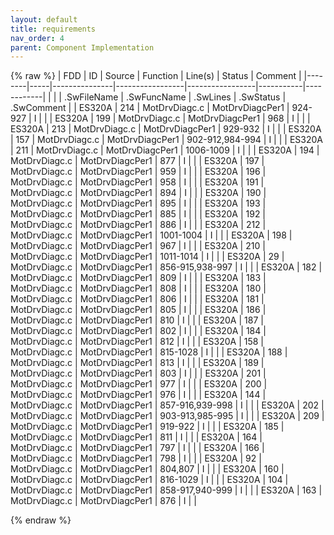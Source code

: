 ```yaml
---
layout: default
title: requirements
nav_order: 4
parent: Component Implementation
---
```

{% raw %}
| FDD    | ID  | Source        | Function        | Line(s)         | Status    | Comment    |
|--------|-----|---------------|-----------------|-----------------|-----------|------------|
|        |     | .SwFileName   | .SwFuncName     | .SwLines        | .SwStatus | .SwComment |
| ES320A | 214 | MotDrvDiagc.c | MotDrvDiagcPer1 | 924-927         | I         |            |
| ES320A | 199 | MotDrvDiagc.c | MotDrvDiagcPer1 | 968             | I         |            |
| ES320A | 213 | MotDrvDiagc.c | MotDrvDiagcPer1 | 929-932         | I         |            |
| ES320A | 157 | MotDrvDiagc.c | MotDrvDiagcPer1 | 902-912,984-994 | I         |            |
| ES320A | 211 | MotDrvDiagc.c | MotDrvDiagcPer1 | 1006-1009       | I         |            |
| ES320A | 194 | MotDrvDiagc.c | MotDrvDiagcPer1 | 877             | I         |            |
| ES320A | 197 | MotDrvDiagc.c | MotDrvDiagcPer1 | 959             | I         |            |
| ES320A | 196 | MotDrvDiagc.c | MotDrvDiagcPer1 | 958             | I         |            |
| ES320A | 191 | MotDrvDiagc.c | MotDrvDiagcPer1 | 894             | I         |            |
| ES320A | 190 | MotDrvDiagc.c | MotDrvDiagcPer1 | 895             | I         |            |
| ES320A | 193 | MotDrvDiagc.c | MotDrvDiagcPer1 | 885             | I         |            |
| ES320A | 192 | MotDrvDiagc.c | MotDrvDiagcPer1 | 886             | I         |            |
| ES320A | 212 | MotDrvDiagc.c | MotDrvDiagcPer1 | 1001-1004       | I         |            |
| ES320A | 198 | MotDrvDiagc.c | MotDrvDiagcPer1 | 967             | I         |            |
| ES320A | 210 | MotDrvDiagc.c | MotDrvDiagcPer1 | 1011-1014       | I         |            |
| ES320A | 29  | MotDrvDiagc.c | MotDrvDiagcPer1 | 856-915,938-997 | I         |            |
| ES320A | 182 | MotDrvDiagc.c | MotDrvDiagcPer1 | 809             | I         |            |
| ES320A | 183 | MotDrvDiagc.c | MotDrvDiagcPer1 | 808             | I         |            |
| ES320A | 180 | MotDrvDiagc.c | MotDrvDiagcPer1 | 806             | I         |            |
| ES320A | 181 | MotDrvDiagc.c | MotDrvDiagcPer1 | 805             | I         |            |
| ES320A | 186 | MotDrvDiagc.c | MotDrvDiagcPer1 | 810             | I         |            |
| ES320A | 187 | MotDrvDiagc.c | MotDrvDiagcPer1 | 802             | I         |            |
| ES320A | 184 | MotDrvDiagc.c | MotDrvDiagcPer1 | 812             | I         |            |
| ES320A | 158 | MotDrvDiagc.c | MotDrvDiagcPer1 | 815-1028        | I         |            |
| ES320A | 188 | MotDrvDiagc.c | MotDrvDiagcPer1 | 813             | I         |            |
| ES320A | 189 | MotDrvDiagc.c | MotDrvDiagcPer1 | 803             | I         |            |
| ES320A | 201 | MotDrvDiagc.c | MotDrvDiagcPer1 | 977             | I         |            |
| ES320A | 200 | MotDrvDiagc.c | MotDrvDiagcPer1 | 976             | I         |            |
| ES320A | 144 | MotDrvDiagc.c | MotDrvDiagcPer1 | 857-916,939-998 | I         |            |
| ES320A | 202 | MotDrvDiagc.c | MotDrvDiagcPer1 | 903-913,985-995 | I         |            |
| ES320A | 209 | MotDrvDiagc.c | MotDrvDiagcPer1 | 919-922         | I         |            |
| ES320A | 185 | MotDrvDiagc.c | MotDrvDiagcPer1 | 811             | I         |            |
| ES320A | 164 | MotDrvDiagc.c | MotDrvDiagcPer1 | 797             | I         |            |
| ES320A | 166 | MotDrvDiagc.c | MotDrvDiagcPer1 | 798             | I         |            |
| ES320A | 92  | MotDrvDiagc.c | MotDrvDiagcPer1 | 804,807         | I         |            |
| ES320A | 160 | MotDrvDiagc.c | MotDrvDiagcPer1 | 816-1029        | I         |            |
| ES320A | 104 | MotDrvDiagc.c | MotDrvDiagcPer1 | 858-917,940-999 | I         |            |
| ES320A | 163 | MotDrvDiagc.c | MotDrvDiagcPer1 | 876             | I         |            |

{% endraw %}